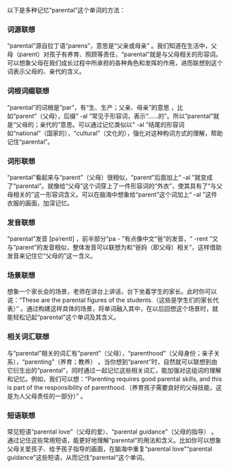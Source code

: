 以下是多种记忆“parental”这个单词的方法：

### 词源联想
“parental”源自拉丁语“parens”，意思是“父亲或母亲” 。我们知道在生活中，父母（parent）对孩子有养育、照顾等责任，“parental”就是与父母相关的形容词。可以想象父母在我们成长过程中所承担的各种角色和发挥的作用，进而联想到这个词表示父母的、亲代的含义。

### 词根词缀联想
“parental”的词根是“par”，有“生、生产；父亲、母亲”的意思 ，比如“parent”（父母），后缀“ -al ”常见于形容词，表示“……的”。所以“parental”就是“父母的；亲代的”意思。可以通过记忆类似以“ -al ”结尾的形容词如“national”（国家的），“cultural”（文化的），强化对这种构词方式的理解，帮助记住“parental”。

### 词形联想
“parental”看起来与“parent”（父母）很相似，“parent”后面加上“ -al ”就变成了“parental”。就像给“父母”这个词穿上了一件形容词的“外衣”，使其具有了“与父母相关的”这一形容词含义。可以在脑海中想象给“parent”这个词加上“ -al ”这件衣服的画面，加深记忆。

### 发音联想
“parental”发音 [pəˈrentl] ，前半部分“pa - ”有点像中文“爸”的发音，“ -rent ”又与“parent”的发音相似，整体发音可以联想为和“爸妈（即父母）相关”，这样借助发音来记住它“父母的”这一含义。

### 场景联想
想象一个家长会的场景，老师在讲台上讲话，台下坐着学生的家长。此时你可以说：“These are the parental figures of the students.（这些是学生们的家长代表）” 。通过构建这样具体的场景，将单词融入其中，在以后回想这个场景时，就能轻松记起“parental”这个单词及其含义。

### 相关词汇联想
与“parental”相关的词汇有“parent”（父母），“parenthood”（父母身份；亲子关系），“parenting”（养育；教养） 。当你想到“parent”时，自然就可以联想到由它衍生出的“parental”，同时通过一起记忆这些相关词汇，能加强对这组词的理解和记忆。例如，我们可以想：“Parenting requires good parental skills, and this is part of the responsibility of parenthood.（养育孩子需要良好的父母技能，这是为人父母责任的一部分）” 。

### 短语联想
常见短语“parental love”（父母的爱）、“parental guidance”（父母的指导） 。通过记住这些常用短语，能更好地理解“parental”的用法和含义。比如你可以想象父母关爱孩子、给予孩子指导的画面，在脑海中重复“parental love”“parental guidance”这些短语，从而记住“parental”这个单词。 